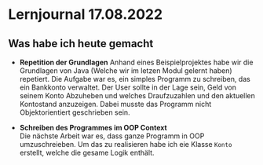 # Lernjournal 17.08.2022

## Was habe ich heute gemacht
- **Repetition der Grundlagen**
  Anhand eines Beispielprojektes habe wir die Grundlagen von Java (Welche wir im letzen Modul gelernt haben) repetiert. Die Aufgabe war es, ein simples Programm zu schreiben, das ein Bankkonto verwaltet. Der User sollte in der Lage sein, Geld von seinem Konto Abzuheben und welches Draufzuzahlen und den aktuellen Kontostand anzuzeigen. Dabei musste das Programm nicht Objektorientiert geschrieben sein. 

- **Schreiben des Programmes im OOP Context**  
  Die nächste Arbeit war es, dass ganze Programm in OOP umzuschreieben. Um das zu realisieren habe ich eie Klasse `Konto` erstellt, welche die gesame Logik enthält. 